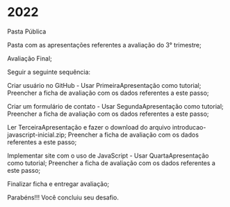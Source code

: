 # 2022
Pasta Pública 

Pasta com as apresentações referentes a avaliação do 3° trimestre;

Avaliação Final;

Seguir a seguinte sequência:

Criar usuário no GitHub - Usar PrimeiraApresentação como tutorial; 
Preencher a ficha de avaliação com os dados referentes a este passo;

Criar um formulário de contato - Usar SegundaApresentação como tutorial;
Preencher a ficha de avaliação com os dados referentes a este passo;

Ler TerceiraApresentação e fazer o download do arquivo introducao-javascript-inicial.zip;
Preencher a ficha de avaliação com os dados referentes a este passo;

Implementar site com o uso de JavaScript - Usar QuartaApresentação como tutorial;
Preencher a ficha de avaliação com os dados referentes a este passo;

Finalizar ficha e entregar avaliação;

Parabéns!!! Você concluiu seu desafio. 
